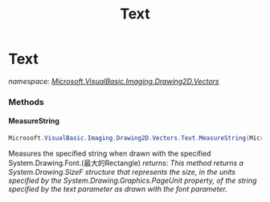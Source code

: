 ﻿---
title: Text
---

# Text
_namespace: [Microsoft.VisualBasic.Imaging.Drawing2D.Vectors](N-Microsoft.VisualBasic.Imaging.Drawing2D.Vectors.html)_





### Methods

#### MeasureString
```csharp
Microsoft.VisualBasic.Imaging.Drawing2D.Vectors.Text.MeasureString(Microsoft.VisualBasic.Imaging.GDIPlusDeviceHandle)
```
Measures the specified string when drawn with the specified System.Drawing.Font.(最大的Rectangle)
_returns: This method returns a System.Drawing.SizeF structure that represents the size,
 in the units specified by the System.Drawing.Graphics.PageUnit property, of the
 string specified by the text parameter as drawn with the font parameter._


